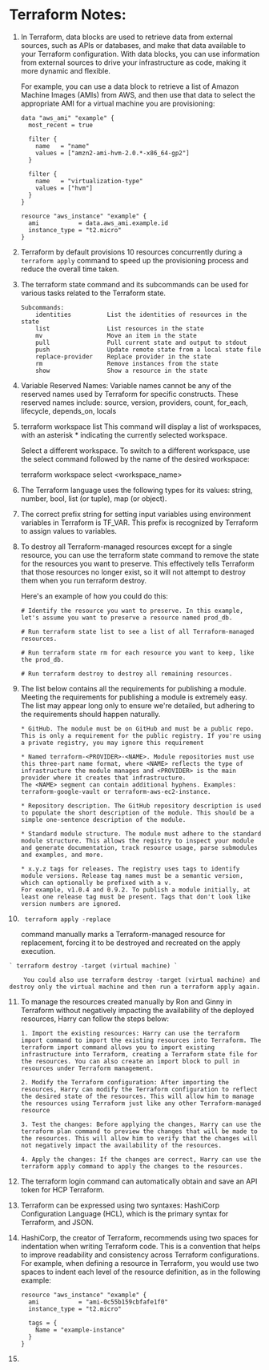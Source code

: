 Terraform Notes:
================

1.	In Terraform, data blocks are used to retrieve data from external sources, such as APIs or databases, and make that data available to your Terraform configuration. With data blocks, you can use information from external sources to drive your infrastructure as code, making it more dynamic and flexible.

	For example, you can use a data block to retrieve a list of Amazon Machine Images (AMIs) from AWS, and then use that data to select the appropriate AMI for a virtual machine you are provisioning:

		data "aws_ami" "example" {
		  most_recent = true
		 
		  filter {
		    name   = "name"
		    values = ["amzn2-ami-hvm-2.0.*-x86_64-gp2"]
		  }
		 
		  filter {
		    name   = "virtualization-type"
		    values = ["hvm"]
		  }
		}
		 
		resource "aws_instance" "example" {
		  ami           = data.aws_ami.example.id
		  instance_type = "t2.micro"
		}


2. 	Terraform by default provisions 10 resources concurrently during a `terraform apply` command to speed up the provisioning process and reduce the overall time taken.

3.	The terraform state command and its subcommands can be used for various tasks related to the Terraform state.

		Subcommands:
		    identities          List the identities of resources in the state
		    list                List resources in the state
		    mv                  Move an item in the state
		    pull                Pull current state and output to stdout
		    push                Update remote state from a local state file
		    replace-provider    Replace provider in the state
		    rm                  Remove instances from the state
		    show                Show a resource in the state

4.	Variable Reserved Names: Variable names cannot be any of the reserved names used by Terraform for specific constructs. 
	These reserved names include: 
			source, 
			version, 
			providers, 
			count, 
			for_each, 
			lifecycle, 
			depends_on,
			locals

5.	terraform workspace list 
	This command will display a list of workspaces, with an asterisk * indicating the currently selected workspace. 

	Select a different workspace.
	To switch to a different workspace, use the select command followed by the name of the desired workspace:

    terraform workspace select <workspace_name>

6.	The Terraform language uses the following types for its values: 
		string, 
		number, 
		bool, 
		list (or tuple), 
		map (or object). 

7.	The correct prefix string for setting input variables using environment variables in Terraform is TF_VAR. 
	This prefix is recognized by Terraform to assign values to variables.

8.	To destroy all Terraform-managed resources except for a single resource, you can use the terraform state command to remove the state for the resources you want to preserve. 
	This effectively tells Terraform that those resources no longer exist, so it will not attempt to destroy them when you run terraform destroy.

	Here's an example of how you could do this:

		# Identify the resource you want to preserve. In this example, let's assume you want to preserve a resource named prod_db.

		# Run terraform state list to see a list of all Terraform-managed resources.

		# Run terraform state rm for each resource you want to keep, like the prod_db.

		# Run terraform destroy to destroy all remaining resources.

9.	The list below contains all the requirements for publishing a module. Meeting the requirements for publishing a module is extremely easy. 
	The list may appear long only to ensure we're detailed, but adhering to the requirements should happen naturally.

		* GitHub. The module must be on GitHub and must be a public repo. This is only a requirement for the public registry. If you're using a private registry, you may ignore this requirement

		* Named terraform-<PROVIDER>-<NAME>. Module repositories must use this three-part name format, where <NAME> reflects the type of infrastructure the module manages and <PROVIDER> is the main provider where it creates that infrastructure. 
		The <NAME> segment can contain additional hyphens. Examples: terraform-google-vault or terraform-aws-ec2-instance.

		* Repository description. The GitHub repository description is used to populate the short description of the module. This should be a simple one-sentence description of the module.

		* Standard module structure. The module must adhere to the standard module structure. This allows the registry to inspect your module and generate documentation, track resource usage, parse submodules and examples, and more.

		* x.y.z tags for releases. The registry uses tags to identify module versions. Release tag names must be a semantic version, which can optionally be prefixed with a v. 
		For example, v1.0.4 and 0.9.2. To publish a module initially, at least one release tag must be present. Tags that don't look like version numbers are ignored.

10.  <code> terraform apply -replace </code>
    
        command manually marks a Terraform-managed resource for replacement, forcing it to be destroyed and recreated on the apply execution.
    
    ` terraform destroy -target (virtual machine) `
        
        You could also use terraform destroy -target (virtual machine) and destroy only the virtual machine and then run a terraform apply again.

11. To manage the resources created manually by Ron and Ginny in Terraform without negatively impacting the availability of the deployed resources, Harry can follow the steps below:

        1. Import the existing resources: Harry can use the terraform import command to import the existing resources into Terraform. The terraform import command allows you to import existing infrastructure into Terraform, creating a Terraform state file for the resources. You can also create an import block to pull in resources under Terraform management.

        2. Modify the Terraform configuration: After importing the resources, Harry can modify the Terraform configuration to reflect the desired state of the resources. This will allow him to manage the resources using Terraform just like any other Terraform-managed resource

        3. Test the changes: Before applying the changes, Harry can use the terraform plan command to preview the changes that will be made to the resources. This will allow him to verify that the changes will not negatively impact the availability of the resources.

        4. Apply the changes: If the changes are correct, Harry can use the terraform apply command to apply the changes to the resources.

12. The terraform login command can automatically obtain and save an API token for HCP Terraform.

13. Terraform can be expressed using two syntaxes: HashiCorp Configuration Language (HCL), which is the primary syntax for Terraform, and JSON.

14. HashiCorp, the creator of Terraform, recommends using two spaces for indentation when writing Terraform code. This is a convention that helps to improve readability and consistency across Terraform configurations.
        For example, when defining a resource in Terraform, you would use two spaces to indent each level of the resource definition, as in the following example:

        resource "aws_instance" "example" {
          ami           = "ami-0c55b159cbfafe1f0"
          instance_type = "t2.micro"

          tags = {
            Name = "example-instance"
          }
        }

15. 